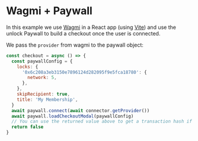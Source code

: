 # Wagmi + Paywall

In this example we use [Wagmi](https://wagmi.sh/) in a React app (using [Vite](https://vitejs.dev/)) and use the unlock Paywall to build a checkout once the user is connected.

We pass the `provider` from wagmi to the paywall object:

```js
const checkout = async () => {
  const paywallConfig = {
    locks: {
      '0x6c208a3eb3150e7896124d282095f9e5fca18780': {
        network: 5,
      },
    },
    skipRecipient: true,
    title: 'My Membership',
  }
  await paywall.connect(await connector.getProvider())
  await paywall.loadCheckoutModal(paywallConfig)
  // You can use the returned value above to get a transaction hash if needed!
  return false
}
```

